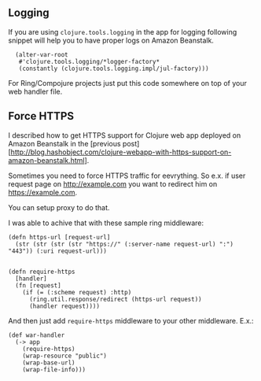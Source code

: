 <!--
name: Tips for running Clojure web app on Amazon Beanstalk
description: Bunch of small advises for running Clojure web app on Amazon Beanstalk
author: Anton Podviaznikov
author_email: anton@hashobject.com
author_url: http://hashobject.com/team/anton
author_github: podviaznikov
author_twitter: podviaznikov
location: San Salvador, El Salvador
date_created: 2013-06-15
date_modified: 2013-06-15
date_published: 2013-06-15
headline:
in_language: en
keywords: clojure, amazon beanstalk, https, aws, logs, tips, logging
discussion_url: https://github.com/hashobject/blog.hashobject.com/issues/2
-->
## Logging

If you are using `clojure.tools.logging` in the app for logging following snippet will
help you to have proper logs on Amazon Beanstalk.

```
  (alter-var-root
   #'clojure.tools.logging/*logger-factory*
   (constantly (clojure.tools.logging.impl/jul-factory)))
```

For Ring/Compojure projects just put this code somewhere on top of your web handler file.

## Force HTTPS

I described how to get HTTPS support for Clojure web app deployed on Amazon Beanstalk in the
[previous post][http://blog.hashobject.com/clojure-webapp-with-https-support-on-amazon-beanstalk.html].

Sometimes you need to force HTTPS traffic for eevrything. So e.x. if user request page on
http://example.com you want to redirect him on https://example.com.

You can setup proxy to do that.

I was able to achive that with these sample ring middleware:

```
(defn https-url [request-url]
  (str (str (str (str "https://" (:server-name request-url) ":") "443")) (:uri request-url)))


(defn require-https
  [handler]
  (fn [request]
    (if (= (:scheme request) :http)
      (ring.util.response/redirect (https-url request))
      (handler request))))
```

And then just add `require-https` middleware to your other middleware. E.x.:

```
(def war-handler
  (-> app
    (require-https)
    (wrap-resource "public")
    (wrap-base-url)
    (wrap-file-info)))
```